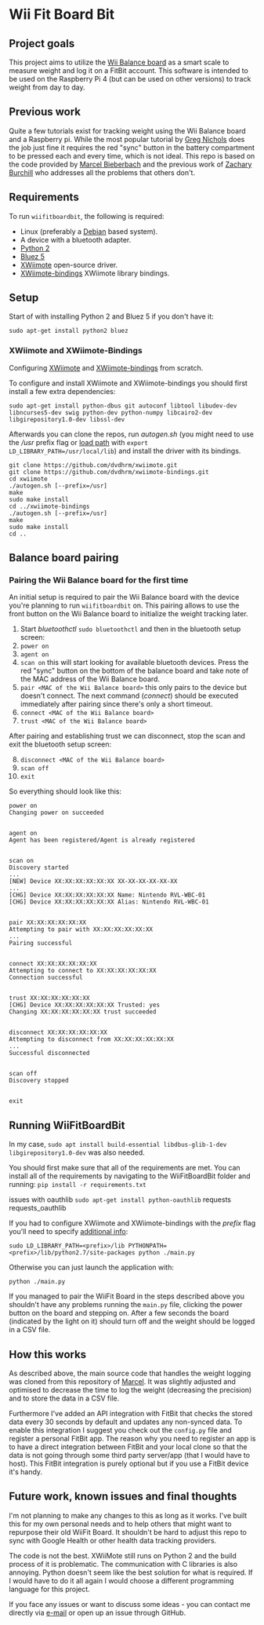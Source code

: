 # Wii Fit Board Bit

## Project goals

This project aims to utilize the [Wii Balance board](https://en.wikipedia.org/wiki/Wii_Balance_Board) as a smart scale to measure weight and log it on a FitBit account. This software is intended to be used on the Raspberry Pi 4 (but can be used on other versions) to track weight from day to day.

## Previous work

Quite a few tutorials exist for tracking weight using the Wii Balance board and a Raspberry pi. While the most popular tutorial by [Greg Nichols](https://www.zdnet.com/article/diy-build-a-hackable-weight-tracking-scale-with-a-sense-of-humor-using-raspberry-pi/) does the job just fine it requires the red "sync" button in the battery compartment to be pressed each and every time, which is not ideal. This repo is based on the code provided by [Marcel Bieberbach](https://github.com/chaosbiber/wiiweigh) and the previous work of [Zachary Burchill](https://www.zachburchill.ml/bluetooth_scale_intro/) who addresses all the problems that others don't. 

## Requirements

To run ```wiifitboardbit```, the following is required:
- Linux (preferably a [Debian](https://www.debian.org/) based system).
- A device with a bluetooth adapter.
- [Python 2](https://www.python.org)
- [Bluez 5](http://www.bluez.org/)
- [XWiimote](https://github.com/dvdhrm/xwiimote) open-source driver.
- [XWiimote-bindings](https://github.com/dvdhrm/xwiimote-bindings) XWiimote library bindings.


## Setup

Start of with installing Python 2 and Bluez 5 if you don't have it:
```
sudo apt-get install python2 bluez
```

### XWiimote and XWiimote-Bindings

Configuring [XWiimote](https://github.com/dvdhrm/xwiimote) and [XWiimote-bindings](https://github.com/dvdhrm/xwiimote-bindings) from scratch. 

To configure and install XWiimote and XWiimote-bindings you should first install a few extra dependencies:
```
sudo apt-get install python-dbus git autoconf libtool libudev-dev libncurses5-dev swig python-dev python-numpy libcairo2-dev libgirepository1.0-dev libssl-dev
```
Afterwards you can clone the repos, run _autogen.sh_ (you might need to use the _/usr_ prefix flag or [load path](https://askubuntu.com/a/684373) with ```export LD_LIBRARY_PATH=/usr/local/lib```) and install the driver with its bindings.
```
git clone https://github.com/dvdhrm/xwiimote.git
git clone https://github.com/dvdhrm/xwiimote-bindings.git
cd xwiimote
./autogen.sh [--prefix=/usr]
make
sudo make install
cd ../xwiimote-bindings
./autogen.sh [--prefix=/usr]
make
sudo make install
cd ..
```


## Balance board pairing

### Pairing the Wii Balance board for the first time

An initial setup is required to pair the Wii Balance board with the device you're planning to run ```wiifitboardbit``` on. This pairing allows to use the front button on the Wii Balance board to initialize the weight tracking later.

1. Start _bluetoothctl_ ```sudo bluetoothctl``` and then in the bluetooth setup screen:
2. ```power on```
3. ```agent on```
4. ```scan on``` this will start looking for available bluetooth devices. Press the red "sync" button on the bottom of the balance board and take note of the MAC address of the Wii Balance board.
5. ```pair <MAC of the Wii Balance board>``` this only pairs to the device but doesn't connect. The next command (_connect_) should be executed immediately after pairing since there's only a short timeout.
6. ```connect <MAC of the Wii Balance board>```
7. ```trust <MAC of the Wii Balance board>```

After pairing and establishing trust we can disconnect, stop the scan and exit the bluetooth setup screen:

8. ```disconnect <MAC of the Wii Balance board>```
9. ```scan off```
10. ```exit```

So everything should look like this:
```
power on
Changing power on succeeded


agent on
Agent has been registered/Agent is already registered


scan on
Discovery started
...
[NEW] Device XX:XX:XX:XX:XX:XX XX-XX-XX-XX-XX-XX
...
[CHG] Device XX:XX:XX:XX:XX:XX Name: Nintendo RVL-WBC-01
[CHG] Device XX:XX:XX:XX:XX:XX Alias: Nintendo RVL-WBC-01


pair XX:XX:XX:XX:XX:XX
Attempting to pair with XX:XX:XX:XX:XX:XX
...
Pairing successful


connect XX:XX:XX:XX:XX:XX
Attempting to connect to XX:XX:XX:XX:XX:XX
Connection successful


trust XX:XX:XX:XX:XX:XX
[CHG] Device XX:XX:XX:XX:XX:XX Trusted: yes
Changing XX:XX:XX:XX:XX:XX trust succeeded


disconnect XX:XX:XX:XX:XX:XX 
Attempting to disconnect from XX:XX:XX:XX:XX:XX
...
Successful disconnected


scan off
Discovery stopped


exit
```


## Running WiiFitBoardBit

In my case, 
```sudo apt install build-essential libdbus-glib-1-dev libgirepository1.0-dev```
was also needed.

You should first make sure that all of the requirements are met. You can install all of the requirements by navigating to the WiiFitBoardBit folder and running:
```pip install -r requirements.txt```

issues with 
oauthlib
```sudo apt-get install python-oauthlib```
requests
requests_oauthlib

If you had to configure XWiimote and XWiimote-bindings with the _prefix_ flag you'll need to specify [additional info](https://github.com/dvdhrm/xwiimote-bindings/issues/12#issuecomment-549531955):

```sudo LD_LIBRARY_PATH=<prefix>/lib PYTHONPATH=<prefix>/lib/python2.7/site-packages python ./main.py```

Otherwise you can just launch the application with:

```python ./main.py```

If you managed to pair the WiiFit Board in the steps described above you shouldn't have any problems running the ```main.py``` file, clicking the power button on the board and stepping on. After a few seconds the board (indicated by the light on it) should turn off and the weight should be logged in a CSV file.

## How this works

As described above, the main source code that handles the weight logging was cloned from this repository of [Marcel](https://github.com/chaosbiber/wiiweigh). It was slightly adjusted and optimised to decrease the time to log the weight (decreasing the precision) and to store the data in a CSV file.

Furthermore I've added an API integration with FitBit that checks the stored data every 30 seconds by default and updates any non-synced data. To enable this integration I suggest you check out the ```config.py``` file and register a personal FitBit app. The reason why you need to register an app is to have a direct integration between FitBit and your local clone so that the data is not going through some third party server/app (that I would have to host). This FitBit integration is purely optional but if you use a FitBit device it's handy.

## Future work, known issues and final thoughts

I'm not planning to make any changes to this as long as it works. I've built this for my own personal needs and to help others that might want to repurpose their old WiiFit Board. It shouldn't be hard to adjust this repo to sync with Google Health or other health data tracking providers.

The code is not the best. XWiiMote still runs on Python 2 and the build process of it is problematic. The communication with C libraries is also annoying. Python doesn't seem like the best solution for what is required. If I would have to do it all again I would choose a different programming language for this project.

If you face any issues or want to discuss some ideas - you can contact me directly via [e-mail](mailto:klaudijus.miniotas@gmail.com) or open up an issue through GitHub.
